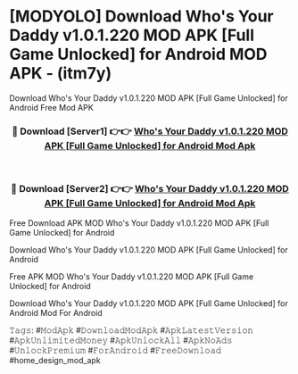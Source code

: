 # [MODYOLO] Download Who's Your Daddy v1.0.1.220 MOD APK [Full Game Unlocked] for Android MOD APK - (itm7y)
Download Who's Your Daddy v1.0.1.220 MOD APK [Full Game Unlocked] for Android Free Mod APK

<div align="center">
<h3>🔴 Download [Server1] 👉👉 <a href="https://apk-comot.site?title=Who's_Your_Daddy_v1.0.1.220_MOD_APK_[Full_Game_Unlocked]_for_Android">Who's Your Daddy v1.0.1.220 MOD APK [Full Game Unlocked] for Android Mod Apk</a></h3><br>

<h3>🔴 Download [Server2] 👉👉 <a href="https://apk-comot.site?title=Who's_Your_Daddy_v1.0.1.220_MOD_APK_[Full_Game_Unlocked]_for_Android">Who's Your Daddy v1.0.1.220 MOD APK [Full Game Unlocked] for Android Mod Apk</a></h3>
</div>


Free Download APK MOD Who's Your Daddy v1.0.1.220 MOD APK [Full Game Unlocked] for Android

Download Who's Your Daddy v1.0.1.220 MOD APK [Full Game Unlocked] for Android 

Free APK MOD Who's Your Daddy v1.0.1.220 MOD APK [Full Game Unlocked] for Android 

Download Who's Your Daddy v1.0.1.220 MOD APK [Full Game Unlocked] for Android Mod For Android

𝚃𝚊𝚐𝚜: #𝙼𝚘𝚍𝙰𝚙𝚔 #𝙳𝚘𝚠𝚗𝚕𝚘𝚊𝚍𝙼𝚘𝚍𝙰𝚙𝚔 #𝙰𝚙𝚔𝙻𝚊𝚝𝚎𝚜𝚝𝚅𝚎𝚛𝚜𝚒𝚘𝚗 #𝙰𝚙𝚔𝚄𝚗𝚕𝚒𝚖𝚒𝚝𝚎𝚍𝙼𝚘𝚗𝚎𝚢 #𝙰𝚙𝚔𝚄𝚗𝚕𝚘𝚌𝚔𝙰𝚕𝚕 #𝙰𝚙𝚔𝙽𝚘𝙰𝚍𝚜 #𝚄𝚗𝚕𝚘𝚌𝚔𝙿𝚛𝚎𝚖𝚒𝚞𝚖 #𝙵𝚘𝚛𝙰𝚗𝚍𝚛𝚘𝚒𝚍 #𝙵𝚛𝚎𝚎𝙳𝚘𝚠𝚗𝚕𝚘𝚊𝚍 #home_design_mod_apk